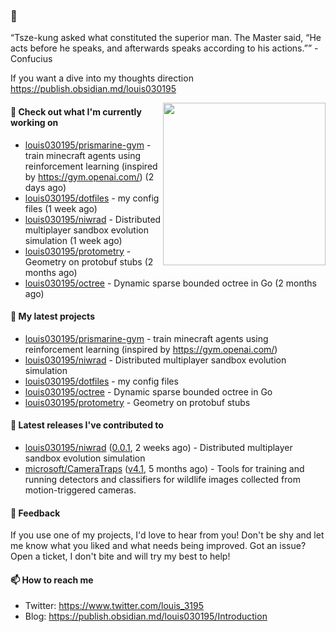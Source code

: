 ### 👋

“Tsze-kung asked what constituted the superior man. The Master said, “He acts before he speaks, and afterwards speaks according to his actions.”” - Confucius

If you want a dive into my thoughts direction <https://publish.obsidian.md/louis030195>

<img align="right" src="https://raw.githubusercontent.com/louis030195/louis030195/main/assets/seneca.jpg" width="260">

#### 👷 Check out what I'm currently working on

- [louis030195/prismarine-gym](https://github.com/louis030195/prismarine-gym) - train minecraft agents using reinforcement learning (inspired by https://gym.openai.com/) (2 days ago)
- [louis030195/dotfiles](https://github.com/louis030195/dotfiles) - my config files (1 week ago)
- [louis030195/niwrad](https://github.com/louis030195/niwrad) - Distributed multiplayer sandbox evolution simulation (1 week ago)
- [louis030195/protometry](https://github.com/louis030195/protometry) - Geometry on protobuf stubs (2 months ago)
- [louis030195/octree](https://github.com/louis030195/octree) - Dynamic sparse bounded octree in Go (2 months ago)

#### 🌱 My latest projects

- [louis030195/prismarine-gym](https://github.com/louis030195/prismarine-gym) - train minecraft agents using reinforcement learning (inspired by https://gym.openai.com/)
- [louis030195/niwrad](https://github.com/louis030195/niwrad) - Distributed multiplayer sandbox evolution simulation
- [louis030195/dotfiles](https://github.com/louis030195/dotfiles) - my config files
- [louis030195/octree](https://github.com/louis030195/octree) - Dynamic sparse bounded octree in Go
- [louis030195/protometry](https://github.com/louis030195/protometry) - Geometry on protobuf stubs

#### 🔭 Latest releases I've contributed to

- [louis030195/niwrad](https://github.com/louis030195/niwrad) ([0.0.1](https://github.com/louis030195/niwrad/releases/tag/0.0.1), 2 weeks ago) - Distributed multiplayer sandbox evolution simulation
- [microsoft/CameraTraps](https://github.com/microsoft/CameraTraps) ([v4.1](https://github.com/microsoft/CameraTraps/releases/tag/v4.1), 5 months ago) - Tools for training and running detectors and classifiers for wildlife images collected from motion-triggered cameras.

#### 💬 Feedback

If you use one of my projects, I'd love to hear from you! Don't be shy and let me know what you liked
and what needs being improved. Got an issue? Open a ticket, I don't bite and will try my best to help!

#### 📫 How to reach me

- Twitter: https://www.twitter.com/louis_3195
- Blog: https://publish.obsidian.md/louis030195/Introduction
